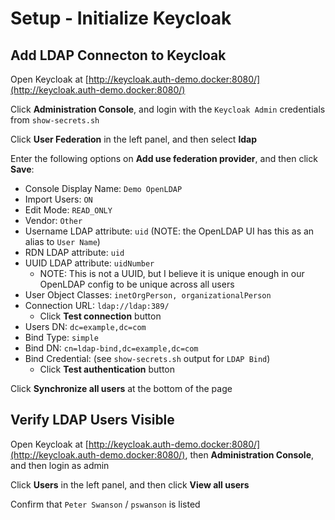 # Setup - Initialize Keycloak

## Add LDAP Connecton to Keycloak

Open Keycloak at [http://keycloak.auth-demo.docker:8080/](http://keycloak.auth-demo.docker:8080/)

Click **Administration Console**, and login with the `Keycloak Admin` credentials from `show-secrets.sh`

Click **User Federation** in the left panel, and then select **ldap**

Enter the following options on **Add use federation provider**, and then click **Save**:

* Console Display Name: `Demo OpenLDAP`
* Import Users: `ON`
* Edit Mode: `READ_ONLY`
* Vendor: `Other`
* Username LDAP attribute: `uid` (NOTE: the OpenLDAP UI has this as an alias to `User Name`)
* RDN LDAP attribute: `uid`
* UUID LDAP attribute: `uidNumber`
    * NOTE: This is not a UUID, but I believe it is unique enough in our OpenLDAP config
      to be unique across all users
* User Object Classes: `inetOrgPerson, organizationalPerson`
* Connection URL: `ldap://ldap:389/`
    * Click **Test connection** button
* Users DN: `dc=example,dc=com`
* Bind Type: `simple`
* Bind DN: `cn=ldap-bind,dc=example,dc=com`
* Bind Credential: (see `show-secrets.sh` output for `LDAP Bind`)
    * Click **Test authentication** button

Click **Synchronize all users** at the bottom of the page

## Verify LDAP Users Visible

Open Keycloak at [http://keycloak.auth-demo.docker:8080/](http://keycloak.auth-demo.docker:8080/),
then **Administration Console**, and then login as admin

Click **Users** in the left panel, and then click **View all users**

Confirm that `Peter Swanson` / `pswanson` is listed

